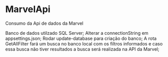 # MarvelApi
Consumo da Api de dados da Marvel

Banco de dados utilzado SQL Server;
Alterar a connectionString em appsettings.json;
Rodar update-database para criação do banco;
A rota GetAllFilter fará um busca no banco local com os filtros informados e caso essa busca não tiver resultados a busca será realizada na API da Marvel;
